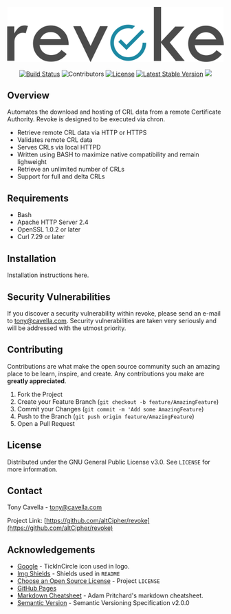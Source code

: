 <!-- PROJECT LOGO -->
<p align="center">
  <a href="https://github.com/altCipher/revoke">
    <img src="images/logo.png" alt="Logo">
  </a>
</p>

<!-- PROJECT SHIELDS -->
<p align="center">
  <a href="https://github.com/altCipher/revoke/"><img src="https://img.shields.io/badge/build-passing-brightgreen.svg" alt="Build Status"></a>
  <img src="https://img.shields.io/github/contributors/altCipher/revoke.svg" alt="Contributors">
  <a href="LICENSE"><img src="https://img.shields.io/github/license/altCipher/revoke.svg" alt="License"></a>
  <a href="https://github.com/revokehq/revoke/releases"><img src="https://img.shields.io/github/release/altCipher/revoke.svg" alt="Latest Stable Version"></a>
  <a href="https://bestpractices.coreinfrastructure.org/projects/2731"><img src="https://bestpractices.coreinfrastructure.org/projects/2731/badge"></a>
</p>

## Overview

Automates the download and hosting of CRL data from a remote Certificate Authority.  Revoke is designed to be executed via chron.  

- Retrieve remote CRL data via HTTP or HTTPS
- Validates remote CRL data
- Serves CRLs via local HTTPD
- Written using BASH to maximize native compatibility and remain lighweight
- Retrieve an unlimited number of CRLs
- Support for full and delta CRLs

## Requirements
- Bash
- Apache HTTP Server 2.4 
- OpenSSL 1.0.2 or later
- Curl 7.29 or later

## Installation

Installation instructions here.

## Security Vulnerabilities

If you discover a security vulnerability within revoke, please send an e-mail to [tony@cavella.com](mailto:tony@cavella.com?Revoke%20Security%20Vulnerability). Security vulnerabilities are taken very seriously and will be addressed with the utmost priority.

## Contributing

Contributions are what make the open source community such an amazing place to be learn, inspire, and create. Any contributions you make are **greatly appreciated**.

1. Fork the Project
2. Create your Feature Branch (`git checkout -b feature/AmazingFeature`)
3. Commit your Changes (`git commit -m 'Add some AmazingFeature`)
4. Push to the Branch (`git push origin feature/AmazingFeature`)
5. Open a Pull Request

## License

Distributed under the GNU General Public License v3.0. See `LICENSE` for more information.

## Contact

Tony Cavella - tony@cavella.com

Project Link: [https://github.com/altCipher/revoke](https://github.com/altCipher/revoke)

<!-- ACKNOWLEDGEMENTS -->
## Acknowledgements
* [Google](https://www.flaticon.com/authors/google) - TickInCircle icon used in logo.
* [Img Shields](https://shields.io) - Shields used in `README`
* [Choose an Open Source License](https://choosealicense.com) - Project `LICENSE`
* [GitHub Pages](https://pages.github.com)
* [Markdown Cheatsheet](https://github.com/adam-p/markdown-here/wiki/Markdown-Cheatsheet) - Adam Pritchard's markdown cheatsheet.
* [Semantic Version](https://semver.org) - Semantic Versioning Specification v2.0.0
